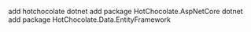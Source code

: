 add hotchocolate
dotnet add package HotChocolate.AspNetCore
dotnet add package HotChocolate.Data.EntityFramework